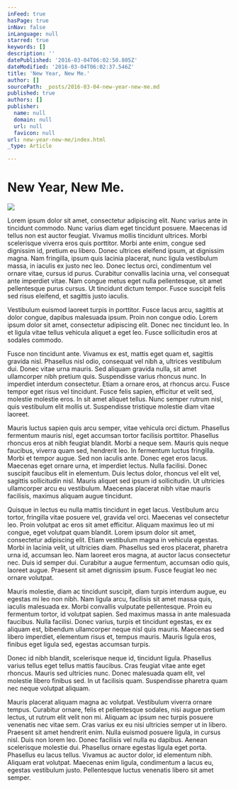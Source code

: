 ```yaml
---
inFeed: true
hasPage: true
inNav: false
inLanguage: null
starred: true
keywords: []
description: ''
datePublished: '2016-03-04T06:02:50.805Z'
dateModified: '2016-03-04T06:02:37.546Z'
title: 'New Year, New Me.'
author: []
sourcePath: _posts/2016-03-04-new-year-new-me.md
published: true
authors: []
publisher:
  name: null
  domain: null
  url: null
  favicon: null
url: new-year-new-me/index.html
_type: Article

---
```

# New Year, New Me.
![](https://the-grid-user-content.s3-us-west-2.amazonaws.com/066aff50-e851-4684-8f4e-a49ac4fabbc7.jpg)

Lorem ipsum dolor sit amet, consectetur adipiscing elit. Nunc varius ante in tincidunt commodo. Nunc varius diam eget tincidunt posuere. Maecenas id tellus non est auctor feugiat. Vivamus mollis tincidunt ultrices. Morbi scelerisque viverra eros quis porttitor. Morbi ante enim, congue sed dignissim id, pretium eu libero. Donec ultrices eleifend ipsum, at dignissim magna. Nam fringilla, ipsum quis lacinia placerat, nunc ligula vestibulum massa, in iaculis ex justo nec leo. Donec lectus orci, condimentum vel ornare vitae, cursus id purus. Curabitur convallis lacinia urna, vel consequat ante imperdiet vitae. Nam congue metus eget nulla pellentesque, sit amet pellentesque purus cursus. Ut tincidunt dictum tempor. Fusce suscipit felis sed risus eleifend, et sagittis justo iaculis.

Vestibulum euismod laoreet turpis in porttitor. Fusce lacus arcu, sagittis at dolor congue, dapibus malesuada ipsum. Proin non congue odio. Lorem ipsum dolor sit amet, consectetur adipiscing elit. Donec nec tincidunt leo. In et ligula vitae tellus vehicula aliquet a eget leo. Fusce sollicitudin eros at sodales commodo.

Fusce non tincidunt ante. Vivamus ex est, mattis eget quam et, sagittis gravida nisl. Phasellus nisl odio, consequat vel nibh a, ultrices vestibulum dui. Donec vitae urna mauris. Sed aliquam gravida nulla, sit amet ullamcorper nibh pretium quis. Suspendisse varius rhoncus nunc. In imperdiet interdum consectetur. Etiam a ornare eros, at rhoncus arcu. Fusce tempor eget risus vel tincidunt. Fusce felis sapien, efficitur et velit sed, molestie molestie eros. In sit amet aliquet tellus. Nunc semper rutrum nisl, quis vestibulum elit mollis ut. Suspendisse tristique molestie diam vitae laoreet.

Mauris luctus sapien quis arcu semper, vitae vehicula orci dictum. Phasellus fermentum mauris nisl, eget accumsan tortor facilisis porttitor. Phasellus rhoncus eros at nibh feugiat blandit. Morbi a neque sem. Mauris quis neque faucibus, viverra quam sed, hendrerit leo. In fermentum luctus fringilla. Morbi et tempor augue. Sed non iaculis ante. Donec eget eros lacus. Maecenas eget ornare urna, et imperdiet lectus. Nulla facilisi. Donec suscipit faucibus elit in elementum. Duis lectus dolor, rhoncus vel elit vel, sagittis sollicitudin nisl. Mauris aliquet sed ipsum id sollicitudin. Ut ultricies ullamcorper arcu eu vestibulum. Maecenas placerat nibh vitae mauris facilisis, maximus aliquam augue tincidunt.

Quisque in lectus eu nulla mattis tincidunt in eget lacus. Vestibulum arcu tortor, fringilla vitae posuere vel, gravida vel orci. Maecenas vel consectetur leo. Proin volutpat ac eros sit amet efficitur. Aliquam maximus leo ut mi congue, eget volutpat quam blandit. Lorem ipsum dolor sit amet, consectetur adipiscing elit. Etiam vestibulum magna in vehicula egestas. Morbi in lacinia velit, ut ultricies diam. Phasellus sed eros placerat, pharetra urna id, accumsan leo. Nam laoreet eros magna, at auctor lacus consectetur nec. Duis id semper dui. Curabitur a augue fermentum, accumsan odio quis, laoreet augue. Praesent sit amet dignissim ipsum. Fusce feugiat leo nec ornare volutpat.

Mauris molestie, diam ac tincidunt suscipit, diam turpis interdum augue, eu egestas mi leo non nibh. Nam ligula arcu, facilisis sit amet massa quis, iaculis malesuada ex. Morbi convallis vulputate pellentesque. Proin eu fermentum tortor, id volutpat sapien. Sed maximus massa in ante malesuada faucibus. Nulla facilisi. Donec varius, turpis et tincidunt egestas, ex ex aliquam est, bibendum ullamcorper neque nisl quis mauris. Maecenas sed libero imperdiet, elementum risus et, tempus mauris. Mauris ligula eros, finibus eget ligula sed, egestas accumsan turpis.

Donec id nibh blandit, scelerisque neque id, tincidunt ligula. Phasellus varius tellus eget tellus mattis faucibus. Cras feugiat vitae ante eget rhoncus. Mauris sed ultricies nunc. Donec malesuada quam elit, vel molestie libero finibus sed. In ut facilisis quam. Suspendisse pharetra quam nec neque volutpat aliquam.

Mauris placerat aliquam magna ac volutpat. Vestibulum viverra ornare tempus. Curabitur ornare, felis et pellentesque sodales, nisi augue pretium lectus, ut rutrum elit velit non mi. Aliquam ac ipsum nec turpis posuere venenatis nec vitae sem. Cras varius ex eu nisi ultricies semper ut in libero. Praesent sit amet hendrerit enim. Nulla euismod posuere ligula, in cursus nisl. Duis non lorem leo. Donec facilisis vel nulla eu dapibus. Aenean scelerisque molestie dui. Phasellus ornare egestas ligula eget porta. Phasellus eu lacus tellus. Vivamus ac auctor dolor, id elementum nibh. Aliquam erat volutpat. Maecenas enim ligula, condimentum a lacus eu, egestas vestibulum justo. Pellentesque luctus venenatis libero sit amet semper.
